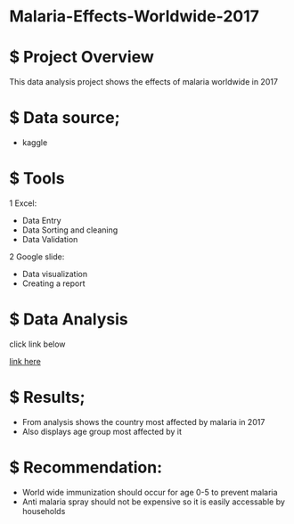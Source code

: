 # Malaria-Effects-Worldwide-2017
# $ Project Overview
This data analysis project shows the effects of malaria worldwide in 2017
# $ Data source;
* kaggle
# $ Tools
1 Excel: 
* Data Entry
* Data Sorting and cleaning
* Data Validation
  
2 Google slide:
* Data visualization
* Creating a report
# $ Data Analysis
click link below

[link here](https://docs.google.com/presentation/d/e/2PACX-1vSUhZkiyvygolrEVRBWHEPRg3j1JFuYrLWjHxwWNSYqvbaFAn7pKrEuOaNu9pelaHRileV6LtkOSGq4/pub?start=false&loop=false&delayms=3000)
# $ Results;
* From analysis shows the country most affected by malaria in 2017
* Also displays age group most affected by it
# $ Recommendation:
* World wide immunization should occur for age 0-5 to prevent malaria
* Anti malaria spray should not be expensive so it is easily accessable by households
